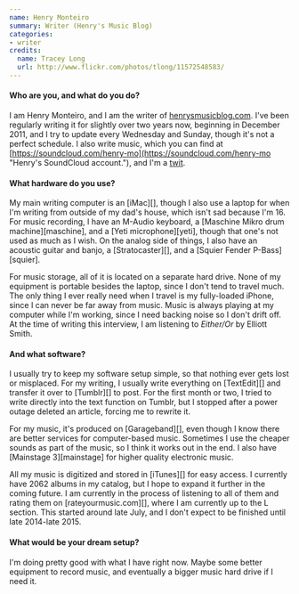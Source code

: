```yaml
---
name: Henry Monteiro
summary: Writer (Henry's Music Blog)
categories:
- writer
credits:
  name: Tracey Long
  url: http://www.flickr.com/photos/tlong/11572548583/
---
```


#### Who are you, and what do you do?

I am Henry Monteiro, and I am the writer of [henrysmusicblog.com](http://henrysmusicblog.com/ "Henry's weblog."). I've been regularly writing it for slightly over two years now, beginning in December 2011, and I try to update every Wednesday and Sunday, though it's not a perfect schedule. I also write music, which you can find at [https://soundcloud.com/henry-mo](https://soundcloud.com/henry-mo "Henry's SoundCloud account."), and I'm a [twit](https://twitter.com/henrysaurus "Henry's Twitter account.").

#### What hardware do you use?

My main writing computer is an [iMac][], though I also use a laptop for when I'm writing from outside of my dad's house, which isn't sad because I'm 16. For music recording, I have an M-Audio keyboard, a [Maschine Mikro drum machine][maschine], and a [Yeti microphone][yeti], though that one's not used as much as I wish. On the analog side of things, I also have an acoustic guitar and banjo, a [Stratocaster][], and a [Squier Fender P-Bass][squier].

For music storage, all of it is located on a separate hard drive. None of my equipment is portable besides the laptop, since I don't tend to travel much. The only thing I ever really need when I travel is my fully-loaded iPhone, since I can never be far away from music. Music is always playing at my computer while I'm working, since I need backing noise so I don't drift off. At the time of writing this interview, I am listening to *Either/Or* by Elliott Smith.

#### And what software?

I usually try to keep my software setup simple, so that nothing ever gets lost or misplaced. For my writing, I usually write everything on [TextEdit][] and transfer it over to [Tumblr][] to post. For the first month or two, I tried to write directly into the text function on Tumblr, but I stopped after a power outage deleted an article, forcing me to rewrite it.

For my music, it's produced on [Garageband][], even though I know there are better services for computer-based music. Sometimes I use the cheaper sounds as part of the music, so I think it works out in the end. I also have [Mainstage 3][mainstage] for higher quality electronic music.

All my music is digitized and stored in [iTunes][] for easy access. I currently have 2062 albums in my catalog, but I hope to expand it further in the coming future. I am currently in the process of listening to all of them and rating them on [rateyourmusic.com][], where I am currently up to the L section. This started around late July, and I don't expect to be finished until late 2014-late 2015.

#### What would be your dream setup?

I'm doing pretty good with what I have right now. Maybe some better equipment to record music, and eventually a bigger music hard drive if I need it.